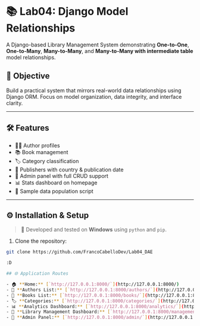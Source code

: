 # 📚 Lab04: Django Model Relationships

A Django-based Library Management System demonstrating **One-to-One**, **One-to-Many**, **Many-to-Many**, and **Many-to-Many with intermediate table** model relationships.

## 🎯 Objective

Build a practical system that mirrors real-world data relationships using Django ORM. Focus on model organization, data integrity, and interface clarity.

---

## 🛠️ Features

- 👨‍🎨 Author profiles
- 📚 Book management
- 🏷️ Category classification
- 🏢 Publishers with country & publication date
- 🔗 Admin panel with full CRUD support
- 📊 Stats dashboard on homepage
- 🧪 Sample data population script

---

## ⚙️ Installation & Setup

> 🧪 Developed and tested on **Windows** using `python` and `pip`.

1. Clone the repository:

```bash
git clone https://github.com/FrancoCabelloDev/Lab04_DAE  

:D

## 🌐 Application Routes

- 🏠 **Home:** [`http://127.0.0.1:8000/`](http://127.0.0.1:8000/)
- 👤 **Authors List:** [`http://127.0.0.1:8000/authors/`](http://127.0.0.1:8000/authors/)
- 📖 **Books List:** [`http://127.0.0.1:8000/books/`](http://127.0.0.1:8000/books/)
- 🏷️ **Categories:** [`http://127.0.0.1:8000/categories/`](http://127.0.0.1:8000/categories/)
- 📊 **Analytics Dashboard:** [`http://127.0.0.1:8000/analytics/`](http://127.0.0.1:8000/analytics/)
- 🏢 **Library Management Dashboard:** [`http://127.0.0.1:8000/management/dashboard/`](http://127.0.0.1:8000/management/dashboard/)
- 🔐 **Admin Panel:** [`http://127.0.0.1:8000/admin/`](http://127.0.0.1:8000/admin/)

